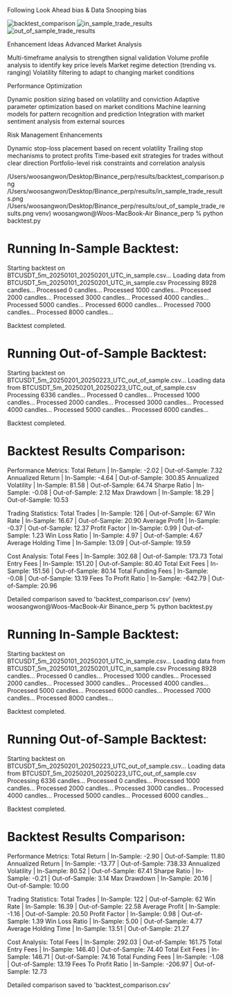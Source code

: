 Following Look Ahead bias & Data Snooping bias 

![backtest_comparison](https://github.com/user-attachments/assets/0d0cd9eb-de11-4c1b-9c30-dd6601610e7f)
![in_sample_trade_results](https://github.com/user-attachments/assets/1065efce-5927-47ba-9cb1-5447086cb46e)
![out_of_sample_trade_results](https://github.com/user-attachments/assets/e387a38c-c565-4d74-ac00-6066d09dc5ff)


Enhancement Ideas
Advanced Market Analysis

Multi-timeframe analysis to strengthen signal validation
Volume profile analysis to identify key price levels
Market regime detection (trending vs. ranging)
Volatility filtering to adapt to changing market conditions

Performance Optimization

Dynamic position sizing based on volatility and conviction
Adaptive parameter optimization based on market conditions
Machine learning models for pattern recognition and prediction
Integration with market sentiment analysis from external sources

Risk Management Enhancements

Dynamic stop-loss placement based on recent volatility
Trailing stop mechanisms to protect profits
Time-based exit strategies for trades without clear direction
Portfolio-level risk constraints and correlation analysis

/Users/woosangwon/Desktop/Binance_perp/results/backtest_comparison.png
/Users/woosangwon/Desktop/Binance_perp/results/in_sample_trade_results.png
/Users/woosangwon/Desktop/Binance_perp/results/out_of_sample_trade_results.png
venv) woosangwon@Woos-MacBook-Air Binance_perp % python backtest.py

Running In-Sample Backtest:
==========================
Starting backtest on BTCUSDT_5m_20250101_20250201_UTC_in_sample.csv...
Loading data from BTCUSDT_5m_20250101_20250201_UTC_in_sample.csv
Processing 8928 candles...
Processed 0 candles...
Processed 1000 candles...
Processed 2000 candles...
Processed 3000 candles...
Processed 4000 candles...
Processed 5000 candles...
Processed 6000 candles...
Processed 7000 candles...
Processed 8000 candles...

Backtest completed.

Running Out-of-Sample Backtest:
==============================
Starting backtest on BTCUSDT_5m_20250201_20250223_UTC_out_of_sample.csv...
Loading data from BTCUSDT_5m_20250201_20250223_UTC_out_of_sample.csv
Processing 6336 candles...
Processed 0 candles...
Processed 1000 candles...
Processed 2000 candles...
Processed 3000 candles...
Processed 4000 candles...
Processed 5000 candles...
Processed 6000 candles...

Backtest completed.

Backtest Results Comparison:
===========================

Performance Metrics:
Total Return         | In-Sample: -2.02 | Out-of-Sample: 7.32
Annualized Return    | In-Sample: -4.64 | Out-of-Sample: 300.85
Annualized Volatility | In-Sample: 81.58 | Out-of-Sample: 64.74
Sharpe Ratio         | In-Sample: -0.08 | Out-of-Sample: 2.12
Max Drawdown         | In-Sample: 18.29 | Out-of-Sample: 10.53

Trading Statistics:
Total Trades         | In-Sample: 126 | Out-of-Sample: 67
Win Rate             | In-Sample: 16.67 | Out-of-Sample: 20.90
Average Profit       | In-Sample: -0.37 | Out-of-Sample: 12.37
Profit Factor        | In-Sample: 0.99 | Out-of-Sample: 1.23
Win Loss Ratio       | In-Sample: 4.97 | Out-of-Sample: 4.67
Average Holding Time | In-Sample: 13.09 | Out-of-Sample: 19.59

Cost Analysis:
Total Fees           | In-Sample: 302.68 | Out-of-Sample: 173.73
Total Entry Fees     | In-Sample: 151.20 | Out-of-Sample: 80.40
Total Exit Fees      | In-Sample: 151.56 | Out-of-Sample: 80.14
Total Funding Fees   | In-Sample: -0.08 | Out-of-Sample: 13.19
Fees To Profit Ratio | In-Sample: -642.79 | Out-of-Sample: 20.96

Detailed comparison saved to 'backtest_comparison.csv'
(venv) woosangwon@Woos-MacBook-Air Binance_perp % python backtest.py

Running In-Sample Backtest:
==========================
Starting backtest on BTCUSDT_5m_20250101_20250201_UTC_in_sample.csv...
Loading data from BTCUSDT_5m_20250101_20250201_UTC_in_sample.csv
Processing 8928 candles...
Processed 0 candles...
Processed 1000 candles...
Processed 2000 candles...
Processed 3000 candles...
Processed 4000 candles...
Processed 5000 candles...
Processed 6000 candles...
Processed 7000 candles...
Processed 8000 candles...

Backtest completed.

Running Out-of-Sample Backtest:
==============================
Starting backtest on BTCUSDT_5m_20250201_20250223_UTC_out_of_sample.csv...
Loading data from BTCUSDT_5m_20250201_20250223_UTC_out_of_sample.csv
Processing 6336 candles...
Processed 0 candles...
Processed 1000 candles...
Processed 2000 candles...
Processed 3000 candles...
Processed 4000 candles...
Processed 5000 candles...
Processed 6000 candles...

Backtest completed.

Backtest Results Comparison:
===========================

Performance Metrics:
Total Return         | In-Sample: -2.90 | Out-of-Sample: 11.80
Annualized Return    | In-Sample: -13.77 | Out-of-Sample: 738.33
Annualized Volatility | In-Sample: 80.52 | Out-of-Sample: 67.41
Sharpe Ratio         | In-Sample: -0.21 | Out-of-Sample: 3.14
Max Drawdown         | In-Sample: 20.16 | Out-of-Sample: 10.00

Trading Statistics:
Total Trades         | In-Sample: 122 | Out-of-Sample: 62
Win Rate             | In-Sample: 16.39 | Out-of-Sample: 22.58
Average Profit       | In-Sample: -1.16 | Out-of-Sample: 20.50
Profit Factor        | In-Sample: 0.98 | Out-of-Sample: 1.39
Win Loss Ratio       | In-Sample: 5.00 | Out-of-Sample: 4.77
Average Holding Time | In-Sample: 13.51 | Out-of-Sample: 21.27

Cost Analysis:
Total Fees           | In-Sample: 292.03 | Out-of-Sample: 161.75
Total Entry Fees     | In-Sample: 146.40 | Out-of-Sample: 74.40
Total Exit Fees      | In-Sample: 146.71 | Out-of-Sample: 74.16
Total Funding Fees   | In-Sample: -1.08 | Out-of-Sample: 13.19
Fees To Profit Ratio | In-Sample: -206.97 | Out-of-Sample: 12.73

Detailed comparison saved to 'backtest_comparison.csv'

